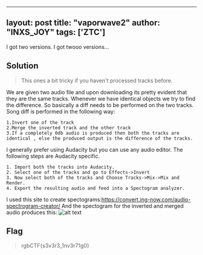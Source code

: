 
---
layout: post
title: "vaporwave2"
author: "INXS_JOY"
tags: ['ZTC']
---

I got two versions. I got twooo versions…

## Solution
>This ones a bit tricky if you haven't processed tracks before.

We are given two audio file and upon downloading its pretty evident that they are the same tracks. Whenever we have identical objects we try to find the difference. So basically a diff needs to be performed on the two tracks.
Song diff is performed in the following way:
```
1.Invert one of the track
2.Merge the inverted track and the other track
3.If a completely 0db audio is produced then both the tracks are identical , else the produced output is the difference of the tracks.
```
I generally prefer using Audacity but you can use any audio editor. The following steps are Audacity specific.
```
1. Import both the tracks into Audacity.
2. Select one of the tracks and go to Effects->Invert
3. Now select both of the tracks and Choose Tracks->Mix->Mix and Render.
4. Export the resulting audio and feed into a Spectogram analyzer.
```
I used this site to create spectograms:https://convert.ing-now.com/audio-spectrogram-creator/
And the spectogram for the inverted and merged audio produces this:
![alt text]({{site.baseurl}}/assets/vaporwave2/vaporwave2.png)
## Flag
>rgbCTF{s3v3r3_1nv3r71g0}
